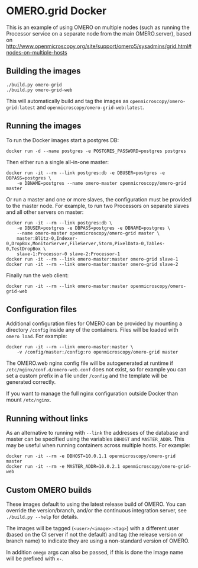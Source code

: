 OMERO.grid Docker
=================

This is an example of using OMERO on multiple nodes (such as running the Processor service on a separate node from the main OMERO.server), based on
http://www.openmicroscopy.org/site/support/omero5/sysadmins/grid.html#nodes-on-multiple-hosts


Building the images
-------------------

    ./build.py omero-grid
    ./build.py omero-grid-web

This will automatically build and tag the images as `openmicroscopy/omero-grid:latest` and `openmicroscopy/omero-grid-web:latest`.


Running the images
------------------

To run the Docker images start a postgres DB:

    docker run -d --name postgres -e POSTGRES_PASSWORD=postgres postgres

Then either run a single all-in-one master:

    docker run -it --rm --link postgres:db -e DBUSER=postgres -e DBPASS=postgres \
        -e DBNAME=postgres --name omero-master openmicroscopy/omero-grid master

Or run a master and one or more slaves, the configuration must be provided to the master node.
For example, to run two Processors on separate slaves and all other servers on master:

    docker run -it --rm --link postgres:db \
        -e DBUSER=postgres -e DBPASS=postgres -e DBNAME=postgres \
        --name omero-master openmicroscopy/omero-grid master \
        master:Blitz-0,Indexer-0,DropBox,MonitorServer,FileServer,Storm,PixelData-0,Tables-0,TestDropBox \
        slave-1:Processor-0 slave-2:Processor-1
    docker run -it --rm --link omero-master:master omero-grid slave-1
    docker run -it --rm --link omero-master:master omero-grid slave-2

Finally run the web client:

    docker run -it --rm --link omero-master:master openmicroscopy/omero-grid-web


Configuration files
-------------------

Additional configuration files for OMERO can be provided by mounting a directory `/config` inside any of the containers.
Files will be loaded with `omero load`.
For example:

    docker run -it --rm --link omero-master:master \
        -v /config/master:/config:ro openmicroscopy/omero-grid master

The OMERO.web nginx config file will be autogenerated at runtime if `/etc/nginx/conf.d/omero-web.conf` does not exist, so for example you can set a custom prefix in a file under `/config` and the template will be generated correctly.

If you want to manage the full nginx configuration outside Docker than mount `/etc/nginx`.


Running without links
---------------------

As an alternative to running with `--link` the addresses of the database and master can be specified using the variables `DBHOST` and `MASTER_ADDR`.
This may be useful when running containers across multiple hosts.
For example:

    docker run -it --rm -e DBHOST=10.0.1.1 openmicroscopy/omero-grid master
    docker run -it --rm -e MASTER_ADDR=10.0.2.1 openmicroscopy/omero-grid-web


Custom OMERO builds
-------------------

These images default to using the latest release build of OMERO.
You can override the version/branch, and/or the continuous integration server, see `./build.py --help` for details.

The images will be tagged (`<user>/<image>:<tag>`) with a different user (based on the CI server if not the default) and tag (the release version or branch name) to indicate they are using a non-standard version of OMERO.

In addition `omego` args can also be passed, if this is done the image name will be prefixed with `x-`.
